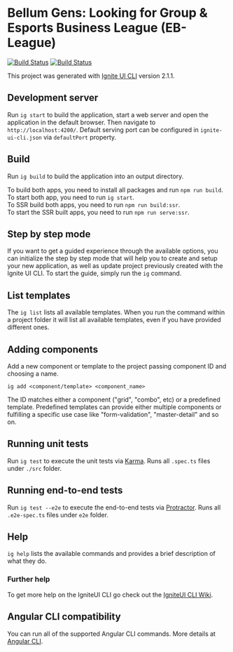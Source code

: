 # Bellum Gens: Looking for Group & Esports Business League (EB-League)
[![Build Status](https://dev.azure.com/BellumGens/Bellum%20Gens/_apis/build/status/BellumGens.bellum-gens?branchName=master)](https://dev.azure.com/BellumGens/Bellum%20Gens/_build/latest?definitionId=2&branchName=master)
[![Build Status](https://travis-ci.org/BellumGens/bellum-gens.svg?branch=master)](https://travis-ci.org/BellumGens/bellum-gens)

This project was generated with [Ignite UI CLI](https://github.com/IgniteUI/igniteui-cli) version 2.1.1.

## Development server

Run `ig start` to build the application, start a web server and open the application in the default browser. Then navigate to `http://localhost:4200/`. Default serving port can be configured in `ignite-ui-cli.json` via `defaultPort` property.

## Build

Run `ig build` to build the application into an output directory.

To build both apps, you need to install all packages and run `npm run build`.  
To start both app, you need to run `ig start`.  
To SSR build both apps, you need to run `npm run build:ssr`.  
To start the SSR built apps, you need to run `npm run serve:ssr`. 

## Step by step mode

If you want to get a guided experience through the available options, you can initialize the step by step mode that will help you to create and setup your new application, as well as update project previously created with the Ignite UI CLI. To start the guide, simply run the `ig` command.

## List templates

The `ig list` lists all available templates. When you run the command within a project folder it will list all available templates, even if you have provided different ones.

## Adding components

Add a new component or template to the project passing component ID and choosing a name.

`ig add <component/template> <component_name>`

The ID matches either a component ("grid", "combo", etc) or a predefined template. Predefined templates can provide either multiple components or fulfilling a specific use case like "form-validation", "master-detail" and so on.

## Running unit tests

Run `ig test` to execute the unit tests via [Karma](https://karma-runner.github.io). Runs all `.spec.ts` files under `./src` folder.

## Running end-to-end tests

Run `ig test --e2e` to execute the end-to-end tests via [Protractor](http://www.protractortest.org/). Runs all `.e2e-spec.ts` files under `e2e` folder.

## Help

`ig help` lists the available commands and provides a brief description of what they do.

### Further help

To get more help on the IgniteUI CLI go check out the [IgniteUI CLI Wiki](https://github.com/IgniteUI/igniteui-cli/wiki).

## Angular CLI compatibility
You can run all of the supported Angular CLI commands. More details at [Angular CLI](https://github.com/angular/angular-cli).
